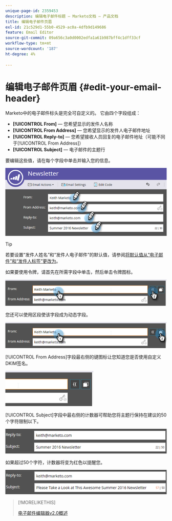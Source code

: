 ```yaml
---
unique-page-id: 2359453
description: 编辑电子邮件标题 — Marketo文档 — 产品文档
title: 编辑电子邮件页眉
exl-id: 21c529d1-55b0-4529-ac0a-4dfb9d149686
feature: Email Editor
source-git-commit: 09a656c3a0d0002edfa1a61b987bff4c1dff33cf
workflow-type: tm+mt
source-wordcount: '187'
ht-degree: 4%

---
```


# 编辑电子邮件页眉 {#edit-your-email-header}

Marketo中的电子邮件标头是完全可自定义的。 它由四个字段组成：

* **[!UICONTROL From]** — 您希望显示的发件人名称
* **[!UICONTROL From Address]** — 您希望显示的发件人电子邮件地址
* **[!UICONTROL Reply-to]** — 您希望接收人员回复的电子邮件地址（可能不同于[!UICONTROL From Address]）
* **[!UICONTROL Subject]** — 电子邮件的主题行

要编辑这些值，请在每个字段中单击并输入您的信息。

![](assets/one-3.png)

>[!TIP]
>
>若要设置“发件人姓名”和“发件人电子邮件”的默认值，请参阅[将默认值从“电子邮件”和“发件人标签”更改为](/help/marketo/product-docs/administration/email-setup/change-the-default-from-email-and-from-label.md)。

如果要使用令牌，请首先在所需字段中单击，然后单击令牌图标。

![](assets/two-3.png)

您还可以使用区段使该字段成为动态字段。

![](assets/three-2.png)

[!UICONTROL From Address]字段最右侧的键图标让您知道您是否使用自定义DKIM签名。

![](assets/four-2.png)

[!UICONTROL Subject]字段中最右侧的计数器可帮助您将主题行保持在建议的50个字符限制以下。

![](assets/five-1.png)

如果超过50个字符，计数器将变为红色以提醒您。

![](assets/six-1.png)

>[!MORELIKETHIS]
>
>[电子邮件编辑器v2.0概述](/help/marketo/product-docs/email-marketing/general/email-editor-2/email-editor-v2-0-overview.md)
